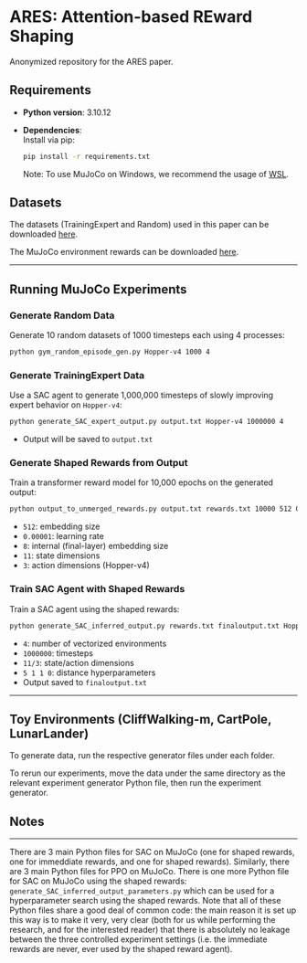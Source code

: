 
# ARES: Attention-based REward Shaping

Anonymized repository for the ARES paper.

## Requirements

- **Python version**: 3.10.12  
- **Dependencies**:  
  Install via pip:
  ```bash
  pip install -r requirements.txt
  ```

  Note: To use MuJoCo on Windows, we recommend the usage of [WSL](https://learn.microsoft.com/en-us/windows/wsl/install). 

## Datasets

The datasets (TrainingExpert and Random) used in this paper can be downloaded [here](https://drive.google.com/file/d/13ue2aqBMZLj_6IxhZYW4Azz8id5dNN-G/view?usp=sharing).

The MuJoCo environment rewards can be downloaded [here](https://drive.google.com/file/d/1mtUXWjigaX4I1etbTfqnTfF7jglbVE7o/view?usp=sharing).

---

## Running MuJoCo Experiments

### Generate Random Data

Generate 10 random datasets of 1000 timesteps each using 4 processes:

```bash
python gym_random_episode_gen.py Hopper-v4 1000 4
```

### Generate TrainingExpert Data

Use a SAC agent to generate 1,000,000 timesteps of slowly improving expert behavior on `Hopper-v4`:

```bash
python generate_SAC_expert_output.py output.txt Hopper-v4 1000000 4
```

- Output will be saved to `output.txt`

### Generate Shaped Rewards from Output

Train a transformer reward model for 10,000 epochs on the generated output:

```bash
python output_to_unmerged_rewards.py output.txt rewards.txt 10000 512 0.00001 8 11 3
```

- `512`: embedding size  
- `0.00001`: learning rate  
- `8`: internal (final-layer) embedding size  
- `11`: state dimensions  
- `3`: action dimensions (Hopper-v4)

### Train SAC Agent with Shaped Rewards

Train a SAC agent using the shaped rewards:

```bash
python generate_SAC_inferred_output.py rewards.txt finaloutput.txt Hopper-v4 4 1000000 11 3 5 1 1 0
```

- `4`: number of vectorized environments  
- `1000000`: timesteps  
- `11/3`: state/action dimensions  
- `5 1 1 0`: distance hyperparameters  
- Output saved to `finaloutput.txt`

---

## Toy Environments (CliffWalking-m, CartPole, LunarLander)

To generate data, run the respective generator files under each folder.

To rerun our experiments, move the data under the same directory as the relevant experiment generator Python file, then run the experiment generator.

## Notes

---

There are 3 main Python files for SAC on MuJoCo (one for shaped rewards, one for immeddiate rewards, and one for shaped rewards).
Similarly, there are 3 main Python files for PPO on MuJoCo.
There is one more Python file for SAC on MuJoCo using the shaped rewards: `generate_SAC_inferred_output_parameters.py` which can be used for a hyperparameter search using the shaped rewards.
Note that all of these Python files share a good deal of common code: the main reason it is set up this way is to make it very, very clear (both for us while performing the research, and for the interested reader) that there is absolutely no leakage between the three controlled experiment settings (i.e. the immediate rewards are never, ever used by the shaped reward agent). 
